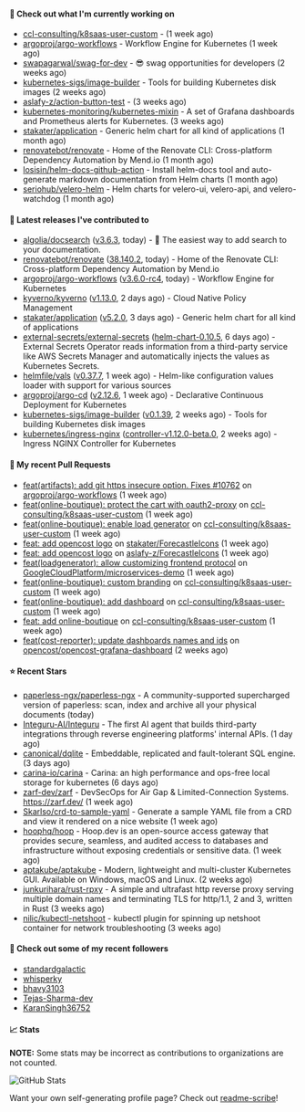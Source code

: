 #### 👷 Check out what I'm currently working on

- [ccl-consulting/k8saas-user-custom](https://github.com/ccl-consulting/k8saas-user-custom) -  (1 week ago)
- [argoproj/argo-workflows](https://github.com/argoproj/argo-workflows) - Workflow Engine for Kubernetes (1 week ago)
- [swapagarwal/swag-for-dev](https://github.com/swapagarwal/swag-for-dev) - 😎 swag opportunities for developers (2 weeks ago)
- [kubernetes-sigs/image-builder](https://github.com/kubernetes-sigs/image-builder) - Tools for building Kubernetes disk images (2 weeks ago)
- [aslafy-z/action-button-test](https://github.com/aslafy-z/action-button-test) -  (3 weeks ago)
- [kubernetes-monitoring/kubernetes-mixin](https://github.com/kubernetes-monitoring/kubernetes-mixin) -  A set of Grafana dashboards and Prometheus alerts for Kubernetes. (3 weeks ago)
- [stakater/application](https://github.com/stakater/application) - Generic helm chart for all kind of applications (1 month ago)
- [renovatebot/renovate](https://github.com/renovatebot/renovate) - Home of the Renovate CLI: Cross-platform Dependency Automation by Mend.io (1 month ago)
- [losisin/helm-docs-github-action](https://github.com/losisin/helm-docs-github-action) - Install helm-docs tool and auto-generate markdown documentation from Helm charts (1 month ago)
- [seriohub/velero-helm](https://github.com/seriohub/velero-helm) - Helm charts for velero-ui, velero-api, and velero-watchdog (1 month ago)

#### 🔭 Latest releases I've contributed to

- [algolia/docsearch](https://github.com/algolia/docsearch) ([v3.6.3](https://github.com/algolia/docsearch/releases/tag/v3.6.3), today) - :blue_book: The easiest way to add search to your documentation.
- [renovatebot/renovate](https://github.com/renovatebot/renovate) ([38.140.2](https://github.com/renovatebot/renovate/releases/tag/38.140.2), today) - Home of the Renovate CLI: Cross-platform Dependency Automation by Mend.io
- [argoproj/argo-workflows](https://github.com/argoproj/argo-workflows) ([v3.6.0-rc4](https://github.com/argoproj/argo-workflows/releases/tag/v3.6.0-rc4), today) - Workflow Engine for Kubernetes
- [kyverno/kyverno](https://github.com/kyverno/kyverno) ([v1.13.0](https://github.com/kyverno/kyverno/releases/tag/v1.13.0), 2 days ago) - Cloud Native Policy Management
- [stakater/application](https://github.com/stakater/application) ([v5.2.0](https://github.com/stakater/application/releases/tag/v5.2.0), 3 days ago) - Generic helm chart for all kind of applications
- [external-secrets/external-secrets](https://github.com/external-secrets/external-secrets) ([helm-chart-0.10.5](https://github.com/external-secrets/external-secrets/releases/tag/helm-chart-0.10.5), 6 days ago) - External Secrets Operator reads information from a third-party service like AWS Secrets Manager and automatically injects the values as Kubernetes Secrets.
- [helmfile/vals](https://github.com/helmfile/vals) ([v0.37.7](https://github.com/helmfile/vals/releases/tag/v0.37.7), 1 week ago) - Helm-like configuration values loader with support for various sources
- [argoproj/argo-cd](https://github.com/argoproj/argo-cd) ([v2.12.6](https://github.com/argoproj/argo-cd/releases/tag/v2.12.6), 1 week ago) - Declarative Continuous Deployment for Kubernetes
- [kubernetes-sigs/image-builder](https://github.com/kubernetes-sigs/image-builder) ([v0.1.39](https://github.com/kubernetes-sigs/image-builder/releases/tag/v0.1.39), 2 weeks ago) - Tools for building Kubernetes disk images
- [kubernetes/ingress-nginx](https://github.com/kubernetes/ingress-nginx) ([controller-v1.12.0-beta.0](https://github.com/kubernetes/ingress-nginx/releases/tag/controller-v1.12.0-beta.0), 2 weeks ago) - Ingress NGINX Controller for Kubernetes

#### 🔨 My recent Pull Requests

- [feat(artifacts): add git https insecure option. Fixes #10762](https://github.com/argoproj/argo-workflows/pull/13797) on [argoproj/argo-workflows](https://github.com/argoproj/argo-workflows) (1 week ago)
- [feat(online-boutique): protect the cart with oauth2-proxy](https://github.com/ccl-consulting/k8saas-user-custom/pull/6) on [ccl-consulting/k8saas-user-custom](https://github.com/ccl-consulting/k8saas-user-custom) (1 week ago)
- [feat(online-boutique): enable load generator](https://github.com/ccl-consulting/k8saas-user-custom/pull/4) on [ccl-consulting/k8saas-user-custom](https://github.com/ccl-consulting/k8saas-user-custom) (1 week ago)
- [feat: add opencost logo](https://github.com/stakater/ForecastleIcons/pull/39) on [stakater/ForecastleIcons](https://github.com/stakater/ForecastleIcons) (1 week ago)
- [feat: add opencost logo](https://github.com/aslafy-z/ForecastleIcons/pull/1) on [aslafy-z/ForecastleIcons](https://github.com/aslafy-z/ForecastleIcons) (1 week ago)
- [feat(loadgenerator): allow customizing frontend protocol](https://github.com/GoogleCloudPlatform/microservices-demo/pull/2775) on [GoogleCloudPlatform/microservices-demo](https://github.com/GoogleCloudPlatform/microservices-demo) (1 week ago)
- [feat(online-boutique): custom branding](https://github.com/ccl-consulting/k8saas-user-custom/pull/3) on [ccl-consulting/k8saas-user-custom](https://github.com/ccl-consulting/k8saas-user-custom) (1 week ago)
- [feat(online-boutique): add dashboard](https://github.com/ccl-consulting/k8saas-user-custom/pull/2) on [ccl-consulting/k8saas-user-custom](https://github.com/ccl-consulting/k8saas-user-custom) (1 week ago)
- [feat: add online-boutique](https://github.com/ccl-consulting/k8saas-user-custom/pull/1) on [ccl-consulting/k8saas-user-custom](https://github.com/ccl-consulting/k8saas-user-custom) (1 week ago)
- [feat(cost-reporter): update dashboards names and ids](https://github.com/opencost/opencost-grafana-dashboard/pull/8) on [opencost/opencost-grafana-dashboard](https://github.com/opencost/opencost-grafana-dashboard) (2 weeks ago)

#### ⭐ Recent Stars

- [paperless-ngx/paperless-ngx](https://github.com/paperless-ngx/paperless-ngx) - A community-supported supercharged version of paperless: scan, index and archive all your physical documents (today)
- [Integuru-AI/Integuru](https://github.com/Integuru-AI/Integuru) - The first AI agent that builds third-party integrations through reverse engineering platforms&#39; internal APIs. (1 day ago)
- [canonical/dqlite](https://github.com/canonical/dqlite) - Embeddable, replicated and fault-tolerant SQL engine. (3 days ago)
- [carina-io/carina](https://github.com/carina-io/carina) - Carina: an high performance and ops-free local storage for kubernetes (6 days ago)
- [zarf-dev/zarf](https://github.com/zarf-dev/zarf) - DevSecOps for Air Gap &amp; Limited-Connection Systems. https://zarf.dev/ (1 week ago)
- [Skarlso/crd-to-sample-yaml](https://github.com/Skarlso/crd-to-sample-yaml) - Generate a sample YAML file from a CRD and view it rendered on a nice website (1 week ago)
- [hoophq/hoop](https://github.com/hoophq/hoop) - Hoop.dev is an open-source access gateway that provides secure, seamless, and audited access to databases and infrastructure without exposing credentials or sensitive data. (1 week ago)
- [aptakube/aptakube](https://github.com/aptakube/aptakube) - Modern, lightweight and multi-cluster Kubernetes GUI. Available on Windows, macOS and Linux. (2 weeks ago)
- [junkurihara/rust-rpxy](https://github.com/junkurihara/rust-rpxy) - A simple and ultrafast http reverse proxy serving multiple domain names and terminating TLS for http/1.1, 2 and 3, written in Rust (3 weeks ago)
- [nilic/kubectl-netshoot](https://github.com/nilic/kubectl-netshoot) - kubectl plugin for spinning up netshoot container for network troubleshooting (3 weeks ago)

#### 👯 Check out some of my recent followers

- [standardgalactic](https://github.com/standardgalactic)
- [whisperky](https://github.com/whisperky)
- [bhavy3103](https://github.com/bhavy3103)
- [Tejas-Sharma-dev](https://github.com/Tejas-Sharma-dev)
- [KaranSingh36752](https://github.com/KaranSingh36752)

#### 📈 Stats

**NOTE:** Some stats may be incorrect as contributions to organizations
are not counted.

![GitHub Stats](https://github-readme-stats.vercel.app/api?username=aslafy-z&count_private=false&theme=tokyonight&show_icons=true)

Want your own self-generating profile page? Check out [readme-scribe](https://github.com/muesli/readme-scribe)!
